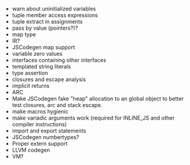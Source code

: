 - warn about uninitialized variables
- tuple member access expressions
- tuple extract in assignments
- pass by value (pointers?)?
- map type
- IR?
- JSCodegen map support
- variable zero values
- interfaces containing other interfaces
- templated string literals
- type assertion
- closures and escape analysis
- implicit returns
- ARC
- Make JSCodegen fake "heap" allocation to an global object to better test closures, arc and stack escape.
- make macros hygienic
- make variadic arguments work (required for INLINE_JS and other compiler instructions)
- import and export statements
- JSCodegen numbertypes?
- Proper extern support
- LLVM codegen
- VM?
